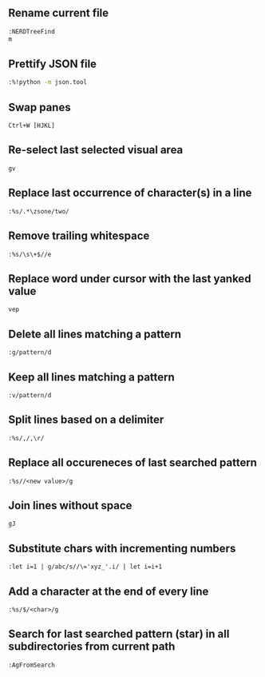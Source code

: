 ## Rename current file
```bash
:NERDTreeFind
m
```


## Prettify JSON file
```bash
:%!python -m json.tool
```


## Swap panes
```
Ctrl+W [HJKL]
```


## Re-select last selected visual area
```
gv
```


## Replace last occurrence of character(s) in a line
```
:%s/.*\zsone/two/
```


## Remove trailing whitespace
```
:%s/\s\+$//e
```


## Replace word under cursor with the last yanked value
```
vep
```


## Delete all lines matching a pattern
```
:g/pattern/d
```


## Keep all lines matching a pattern
```
:v/pattern/d
```


## Split lines based on a delimiter
```
:%s/,/,\r/
```


## Replace all occureneces of last searched pattern
```
:%s//<new value>/g
```


## Join lines without space
```
gJ
```


## Substitute chars with incrementing numbers
```
:let i=1 | g/abc/s//\='xyz_'.i/ | let i=i+1
```


## Add a character at the end of every line
```
:%s/$/<char>/g
```

## Search for last searched pattern (star) in all subdirectories from current path
```
:AgFromSearch
```
